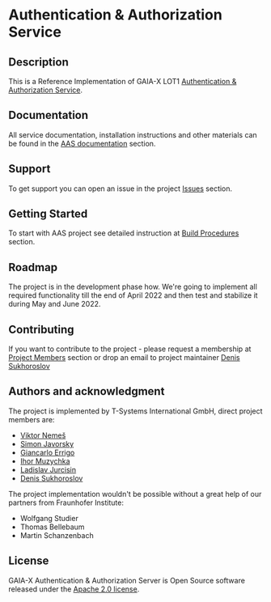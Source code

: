 # Authentication & Authorization Service


## Description
This is a Reference Implementation of GAIA-X LOT1 [Authentication & Authorization Service](https://www.gxfs.eu/authentication-authorisation/).

## Documentation
All service documentation, installation instructions and other materials can be found in the [AAS documentation](./doc) section.

## Support
To get support you can open an issue in the project [Issues](https://gitlab.com/gaia-x/data-infrastructure-federation-services/authenticationauthorization/-/issues) section.

## Getting Started
To start with AAS project see detailed instruction at [Build Procedures](./doc/build) section. 

## Roadmap
The project is in the development phase how. We're going to implement all required functionality till the end of April 2022 and then test and stabilize it during May and  June 2022.

## Contributing
If you want to contribute to the project - please request a membership at [Project Members](https://gitlab.com/gaia-x/data-infrastructure-federation-services/authenticationauthorization/-/project_members) section or drop an email to project maintainer [Denis Sukhoroslov](mailto:denis.sukhoroslov@t-systems.com)

## Authors and acknowledgment
The project is implemented by T-Systems International GmbH, direct project members are:
- [Viktor Nemeš](https://gitlab.com/nemesviktor)
- [Simon Javorsky](https://gitlab.com/sJavorskyEts)
- [Giancarlo Errigo](https://gitlab.com/gerrigom)
- [Ihor Muzychka](https://gitlab.com/borealis132)
- [Ladislav Jurcisin](https://gitlab.com/ladislav.jurcisin)
- [Denis Sukhoroslov](https://gitlab.com/dsukhoroslov)

The project implementation wouldn't be possible without a great help of our partners from Fraunhofer Institute:
- Wolfgang Studier
- Thomas Bellebaum
- Martin Schanzenbach

## License
GAIA-X Authentication & Authorization Server is Open Source software released under the [Apache 2.0 license](https://www.apache.org/licenses/LICENSE-2.0.html).

